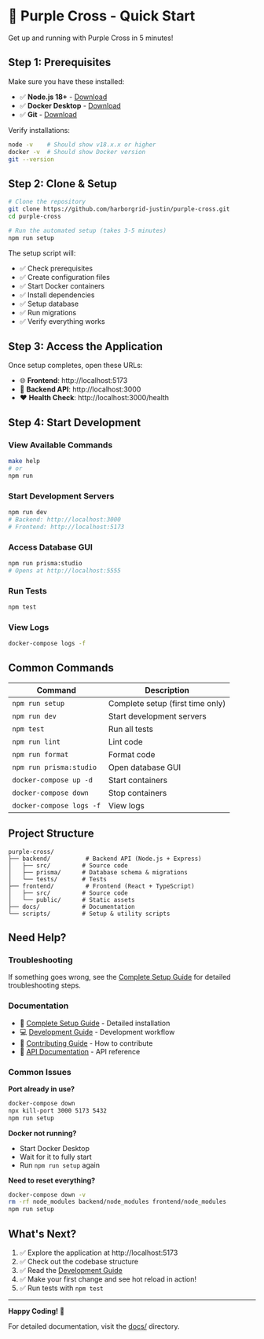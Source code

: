 # 🚀 Purple Cross - Quick Start

Get up and running with Purple Cross in 5 minutes!

## Step 1: Prerequisites

Make sure you have these installed:

- ✅ **Node.js 18+** - [Download](https://nodejs.org/)
- ✅ **Docker Desktop** - [Download](https://docs.docker.com/get-docker/)
- ✅ **Git** - [Download](https://git-scm.com/)

Verify installations:

```bash
node -v    # Should show v18.x.x or higher
docker -v  # Should show Docker version
git --version
```

## Step 2: Clone & Setup

```bash
# Clone the repository
git clone https://github.com/harborgrid-justin/purple-cross.git
cd purple-cross

# Run the automated setup (takes 3-5 minutes)
npm run setup
```

The setup script will:

- ✅ Check prerequisites
- ✅ Create configuration files
- ✅ Start Docker containers
- ✅ Install dependencies
- ✅ Setup database
- ✅ Run migrations
- ✅ Verify everything works

## Step 3: Access the Application

Once setup completes, open these URLs:

- 🌐 **Frontend**: http://localhost:5173
- 🔌 **Backend API**: http://localhost:3000
- ❤️ **Health Check**: http://localhost:3000/health

## Step 4: Start Development

### View Available Commands

```bash
make help
# or
npm run
```

### Start Development Servers

```bash
npm run dev
# Backend: http://localhost:3000
# Frontend: http://localhost:5173
```

### Access Database GUI

```bash
npm run prisma:studio
# Opens at http://localhost:5555
```

### Run Tests

```bash
npm test
```

### View Logs

```bash
docker-compose logs -f
```

## Common Commands

| Command                  | Description                      |
| ------------------------ | -------------------------------- |
| `npm run setup`          | Complete setup (first time only) |
| `npm run dev`            | Start development servers        |
| `npm test`               | Run all tests                    |
| `npm run lint`           | Lint code                        |
| `npm run format`         | Format code                      |
| `npm run prisma:studio`  | Open database GUI                |
| `docker-compose up -d`   | Start containers                 |
| `docker-compose down`    | Stop containers                  |
| `docker-compose logs -f` | View logs                        |

## Project Structure

```
purple-cross/
├── backend/          # Backend API (Node.js + Express)
│   ├── src/         # Source code
│   ├── prisma/      # Database schema & migrations
│   └── tests/       # Tests
├── frontend/         # Frontend (React + TypeScript)
│   ├── src/         # Source code
│   └── public/      # Static assets
├── docs/            # Documentation
└── scripts/         # Setup & utility scripts
```

## Need Help?

### Troubleshooting

If something goes wrong, see the [Complete Setup Guide](./docs/SETUP.md#troubleshooting) for detailed troubleshooting steps.

### Documentation

- 📖 [Complete Setup Guide](./docs/SETUP.md) - Detailed installation
- 💻 [Development Guide](./docs/DEVELOPMENT.md) - Development workflow
- 🤝 [Contributing Guide](./docs/CONTRIBUTING.md) - How to contribute
- 🔌 [API Documentation](./docs/API.md) - API reference

### Common Issues

**Port already in use?**

```bash
docker-compose down
npx kill-port 3000 5173 5432
npm run setup
```

**Docker not running?**

- Start Docker Desktop
- Wait for it to fully start
- Run `npm run setup` again

**Need to reset everything?**

```bash
docker-compose down -v
rm -rf node_modules backend/node_modules frontend/node_modules
npm run setup
```

## What's Next?

1. ✅ Explore the application at http://localhost:5173
2. ✅ Check out the codebase structure
3. ✅ Read the [Development Guide](./docs/DEVELOPMENT.md)
4. ✅ Make your first change and see hot reload in action!
5. ✅ Run tests with `npm test`

---

**Happy Coding! 🎉**

For detailed documentation, visit the [docs/](./docs/) directory.
